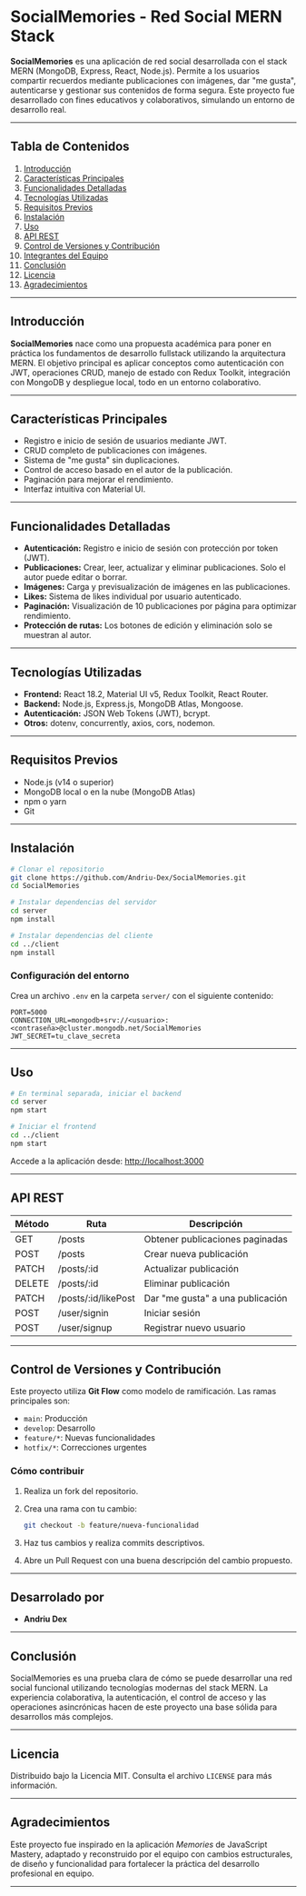 # SocialMemories - Red Social MERN Stack

**SocialMemories** es una aplicación de red social desarrollada con el stack MERN (MongoDB, Express, React, Node.js). Permite a los usuarios compartir recuerdos mediante publicaciones con imágenes, dar "me gusta", autenticarse y gestionar sus contenidos de forma segura. Este proyecto fue desarrollado con fines educativos y colaborativos, simulando un entorno de desarrollo real.

---

## Tabla de Contenidos

1. [Introducción](#introducción)
2. [Características Principales](#características-principales)
3. [Funcionalidades Detalladas](#funcionalidades-detalladas)
4. [Tecnologías Utilizadas](#tecnologías-utilizadas)
5. [Requisitos Previos](#requisitos-previos)
6. [Instalación](#instalación)
7. [Uso](#uso)
8. [API REST](#api-rest)
9. [Control de Versiones y Contribución](#control-de-versiones-y-contribución)
10. [Integrantes del Equipo](#integrantes-del-equipo)
11. [Conclusión](#conclusión)
12. [Licencia](#licencia)
13. [Agradecimientos](#agradecimientos)

---

## Introducción

**SocialMemories** nace como una propuesta académica para poner en práctica los fundamentos de desarrollo fullstack utilizando la arquitectura MERN. El objetivo principal es aplicar conceptos como autenticación con JWT, operaciones CRUD, manejo de estado con Redux Toolkit, integración con MongoDB y despliegue local, todo en un entorno colaborativo.

---

## Características Principales

- Registro e inicio de sesión de usuarios mediante JWT.
- CRUD completo de publicaciones con imágenes.
- Sistema de "me gusta" sin duplicaciones.
- Control de acceso basado en el autor de la publicación.
- Paginación para mejorar el rendimiento.
- Interfaz intuitiva con Material UI.

---

## Funcionalidades Detalladas

- **Autenticación:** Registro e inicio de sesión con protección por token (JWT).
- **Publicaciones:** Crear, leer, actualizar y eliminar publicaciones. Solo el autor puede editar o borrar.
- **Imágenes:** Carga y previsualización de imágenes en las publicaciones.
- **Likes:** Sistema de likes individual por usuario autenticado.
- **Paginación:** Visualización de 10 publicaciones por página para optimizar rendimiento.
- **Protección de rutas:** Los botones de edición y eliminación solo se muestran al autor.

---

## Tecnologías Utilizadas

- **Frontend:** React 18.2, Material UI v5, Redux Toolkit, React Router.
- **Backend:** Node.js, Express.js, MongoDB Atlas, Mongoose.
- **Autenticación:** JSON Web Tokens (JWT), bcrypt.
- **Otros:** dotenv, concurrently, axios, cors, nodemon.

---

## Requisitos Previos

- Node.js (v14 o superior)
- MongoDB local o en la nube (MongoDB Atlas)
- npm o yarn
- Git

---

## Instalación

```bash
# Clonar el repositorio
git clone https://github.com/Andriu-Dex/SocialMemories.git
cd SocialMemories

# Instalar dependencias del servidor
cd server
npm install

# Instalar dependencias del cliente
cd ../client
npm install
```

### Configuración del entorno

Crea un archivo `.env` en la carpeta `server/` con el siguiente contenido:

```env
PORT=5000
CONNECTION_URL=mongodb+srv://<usuario>:<contraseña>@cluster.mongodb.net/SocialMemories
JWT_SECRET=tu_clave_secreta
```

---

## Uso

```bash
# En terminal separada, iniciar el backend
cd server
npm start

# Iniciar el frontend
cd ../client
npm start
```

Accede a la aplicación desde:
[http://localhost:3000](http://localhost:3000)

---

## API REST

| Método | Ruta                 | Descripción                      |
| ------ | -------------------- | -------------------------------- |
| GET    | /posts               | Obtener publicaciones paginadas  |
| POST   | /posts               | Crear nueva publicación          |
| PATCH  | /posts/\:id          | Actualizar publicación           |
| DELETE | /posts/\:id          | Eliminar publicación             |
| PATCH  | /posts/\:id/likePost | Dar "me gusta" a una publicación |
| POST   | /user/signin         | Iniciar sesión                   |
| POST   | /user/signup         | Registrar nuevo usuario          |

---

## Control de Versiones y Contribución

Este proyecto utiliza **Git Flow** como modelo de ramificación. Las ramas principales son:

- `main`: Producción
- `develop`: Desarrollo
- `feature/*`: Nuevas funcionalidades
- `hotfix/*`: Correcciones urgentes

### Cómo contribuir

1. Realiza un fork del repositorio.
2. Crea una rama con tu cambio:

   ```bash
   git checkout -b feature/nueva-funcionalidad
   ```

3. Haz tus cambios y realiza commits descriptivos.
4. Abre un Pull Request con una buena descripción del cambio propuesto.

---

## Desarrolado por

- **Andriu Dex**

---

## Conclusión

SocialMemories es una prueba clara de cómo se puede desarrollar una red social funcional utilizando tecnologías modernas del stack MERN. La experiencia colaborativa, la autenticación, el control de acceso y las operaciones asincrónicas hacen de este proyecto una base sólida para desarrollos más complejos.

---

## Licencia

Distribuido bajo la Licencia MIT. Consulta el archivo `LICENSE` para más información.

---

## Agradecimientos

Este proyecto fue inspirado en la aplicación _Memories_ de JavaScript Mastery, adaptado y reconstruido por el equipo con cambios estructurales, de diseño y funcionalidad para fortalecer la práctica del desarrollo profesional en equipo.

---
